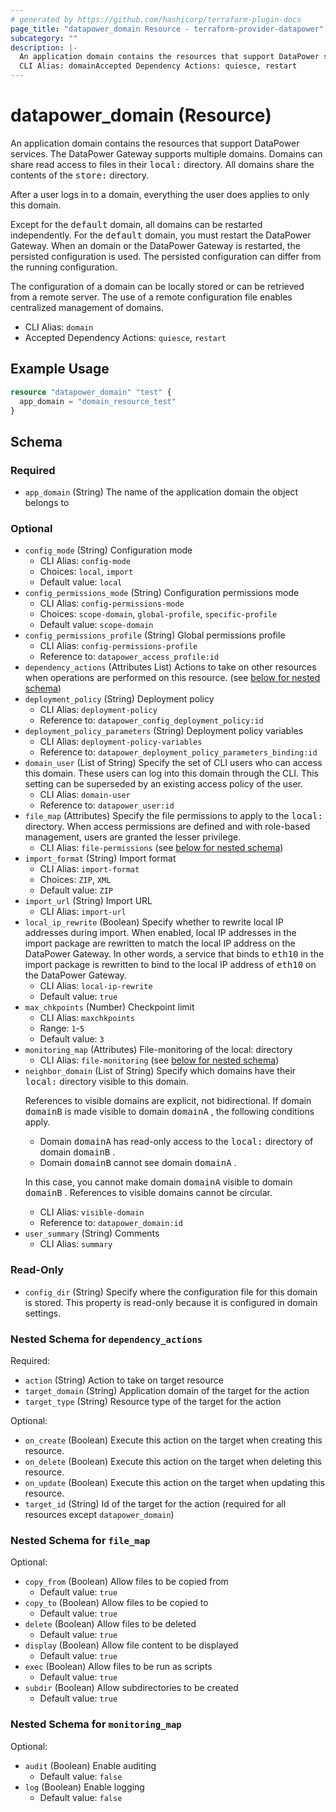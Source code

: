 ```yaml
---
# generated by https://github.com/hashicorp/terraform-plugin-docs
page_title: "datapower_domain Resource - terraform-provider-datapower"
subcategory: ""
description: |-
  An application domain contains the resources that support DataPower services. The DataPower Gateway supports multiple domains. Domains can share read access to files in their local: directory. All domains share the contents of the store: directory. After a user logs in to a domain, everything the user does applies to only this domain.Except for the default domain, all domains can be restarted independently. For the default domain, you must restart the DataPower Gateway. When an domain or the DataPower Gateway is restarted, the persisted configuration is used. The persisted configuration can differ from the running configuration.The configuration of a domain can be locally stored or can be retrieved from a remote server. The use of a remote configuration file enables centralized management of domains.
  CLI Alias: domainAccepted Dependency Actions: quiesce, restart
---
```


# datapower_domain (Resource)

An application domain contains the resources that support DataPower services. The DataPower Gateway supports multiple domains. Domains can share read access to files in their <tt>local:</tt> directory. All domains share the contents of the <tt>store:</tt> directory. <p>After a user logs in to a domain, everything the user does applies to only this domain.</p><p>Except for the <tt>default</tt> domain, all domains can be restarted independently. For the <tt>default</tt> domain, you must restart the DataPower Gateway. When an domain or the DataPower Gateway is restarted, the persisted configuration is used. The persisted configuration can differ from the running configuration.</p><p>The configuration of a domain can be locally stored or can be retrieved from a remote server. The use of a remote configuration file enables centralized management of domains.</p>
  - CLI Alias: `domain`
  - Accepted Dependency Actions: `quiesce`, `restart`

## Example Usage

```terraform
resource "datapower_domain" "test" {
  app_domain = "domain_resource_test"
}
```

<!-- schema generated by tfplugindocs -->
## Schema

### Required

- `app_domain` (String) The name of the application domain the object belongs to

### Optional

- `config_mode` (String) Configuration mode
  - CLI Alias: `config-mode`
  - Choices: `local`, `import`
  - Default value: `local`
- `config_permissions_mode` (String) Configuration permissions mode
  - CLI Alias: `config-permissions-mode`
  - Choices: `scope-domain`, `global-profile`, `specific-profile`
  - Default value: `scope-domain`
- `config_permissions_profile` (String) Global permissions profile
  - CLI Alias: `config-permissions-profile`
  - Reference to: `datapower_access_profile:id`
- `dependency_actions` (Attributes List) Actions to take on other resources when operations are performed on this resource. (see [below for nested schema](#nestedatt--dependency_actions))
- `deployment_policy` (String) Deployment policy
  - CLI Alias: `deployment-policy`
  - Reference to: `datapower_config_deployment_policy:id`
- `deployment_policy_parameters` (String) Deployment policy variables
  - CLI Alias: `deployment-policy-variables`
  - Reference to: `datapower_deployment_policy_parameters_binding:id`
- `domain_user` (List of String) Specify the set of CLI users who can access this domain. These users can log into this domain through the CLI. This setting can be superseded by an existing access policy of the user.
  - CLI Alias: `domain-user`
  - Reference to: `datapower_user:id`
- `file_map` (Attributes) Specify the file permissions to apply to the <tt>local:</tt> directory. When access permissions are defined and with role-based management, users are granted the lesser privilege.
  - CLI Alias: `file-permissions` (see [below for nested schema](#nestedatt--file_map))
- `import_format` (String) Import format
  - CLI Alias: `import-format`
  - Choices: `ZIP`, `XML`
  - Default value: `ZIP`
- `import_url` (String) Import URL
  - CLI Alias: `import-url`
- `local_ip_rewrite` (Boolean) Specify whether to rewrite local IP addresses during import. When enabled, local IP addresses in the import package are rewritten to match the local IP address on the DataPower Gateway. In other words, a service that binds to <tt>eth10</tt> in the import package is rewritten to bind to the local IP address of <tt>eth10</tt> on the DataPower Gateway.
  - CLI Alias: `local-ip-rewrite`
  - Default value: `true`
- `max_chkpoints` (Number) Checkpoint limit
  - CLI Alias: `maxchkpoints`
  - Range: `1`-`5`
  - Default value: `3`
- `monitoring_map` (Attributes) File-monitoring of the local: directory
  - CLI Alias: `file-monitoring` (see [below for nested schema](#nestedatt--monitoring_map))
- `neighbor_domain` (List of String) Specify which domains have their <tt>local:</tt> directory visible to this domain. <p>References to visible domains are explicit, not bidirectional. If domain <tt>domainB</tt> is made visible to domain <tt>domainA</tt> , the following conditions apply.</p><ul><li>Domain <tt>domainA</tt> has read-only access to the <tt>local:</tt> directory of domain <tt>domainB</tt> .</li><li>Domain <tt>domainB</tt> cannot see domain <tt>domainA</tt> .</li></ul><p>In this case, you cannot make domain <tt>domainA</tt> visible to domain <tt>domainB</tt> . References to visible domains cannot be circular.</p>
  - CLI Alias: `visible-domain`
  - Reference to: `datapower_domain:id`
- `user_summary` (String) Comments
  - CLI Alias: `summary`

### Read-Only

- `config_dir` (String) Specify where the configuration file for this domain is stored. This property is read-only because it is configured in domain settings.

<a id="nestedatt--dependency_actions"></a>
### Nested Schema for `dependency_actions`

Required:

- `action` (String) Action to take on target resource
- `target_domain` (String) Application domain of the target for the action
- `target_type` (String) Resource type of the target for the action

Optional:

- `on_create` (Boolean) Execute this action on the target when creating this resource.
- `on_delete` (Boolean) Execute this action on the target when deleting this resource.
- `on_update` (Boolean) Execute this action on the target when updating this resource.
- `target_id` (String) Id of the target for the action (required for all resources except `datapower_domain`)


<a id="nestedatt--file_map"></a>
### Nested Schema for `file_map`

Optional:

- `copy_from` (Boolean) Allow files to be copied from
  - Default value: `true`
- `copy_to` (Boolean) Allow files to be copied to
  - Default value: `true`
- `delete` (Boolean) Allow files to be deleted
  - Default value: `true`
- `display` (Boolean) Allow file content to be displayed
  - Default value: `true`
- `exec` (Boolean) Allow files to be run as scripts
  - Default value: `true`
- `subdir` (Boolean) Allow subdirectories to be created
  - Default value: `true`


<a id="nestedatt--monitoring_map"></a>
### Nested Schema for `monitoring_map`

Optional:

- `audit` (Boolean) Enable auditing
  - Default value: `false`
- `log` (Boolean) Enable logging
  - Default value: `false`
